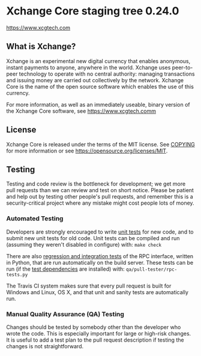 Xchange Core staging tree 0.24.0
===============================


https://www.xcgtech.com


What is Xchange?
----------------

Xchange is an experimental new digital currency that enables anonymous, instant
payments to anyone, anywhere in the world. Xchange uses peer-to-peer technology
to operate with no central authority: managing transactions and issuing money
are carried out collectively by the network. Xchange Core is the name of the open
source software which enables the use of this currency.

For more information, as well as an immediately useable, binary version of
the Xchange Core software, see https://www.xcgtech.comm


License
-------

Xchange Core is released under the terms of the MIT license. See [COPYING](COPYING) for more
information or see https://opensource.org/licenses/MIT.

Testing
-------

Testing and code review is the bottleneck for development; we get more pull
requests than we can review and test on short notice. Please be patient and help out by testing
other people's pull requests, and remember this is a security-critical project where any mistake might cost people
lots of money.

### Automated Testing

Developers are strongly encouraged to write [unit tests](/doc/unit-tests.md) for new code, and to
submit new unit tests for old code. Unit tests can be compiled and run
(assuming they weren't disabled in configure) with: `make check`

There are also [regression and integration tests](/qa) of the RPC interface, written
in Python, that are run automatically on the build server.
These tests can be run (if the [test dependencies](/qa) are installed) with: `qa/pull-tester/rpc-tests.py`

The Travis CI system makes sure that every pull request is built for Windows
and Linux, OS X, and that unit and sanity tests are automatically run.

### Manual Quality Assurance (QA) Testing

Changes should be tested by somebody other than the developer who wrote the
code. This is especially important for large or high-risk changes. It is useful
to add a test plan to the pull request description if testing the changes is
not straightforward.
